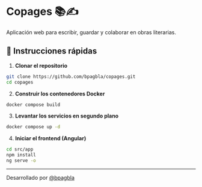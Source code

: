 # Copages 📚✍️

Aplicación web para escribir, guardar y colaborar en obras literarias.

## 🚀 Instrucciones rápidas

1. **Clonar el repositorio**
```bash
git clone https://github.com/bpagbla/copages.git
cd copages
```

2. **Construir los contenedores Docker**
```bash
docker compose build
```

3. **Levantar los servicios en segundo plano**
```bash
docker compose up -d
```

4. **Iniciar el frontend (Angular)**
```bash
cd src/app
npm install
ng serve -o
```

---

Desarrollado por [@bpagbla](https://github.com/bpagbla)